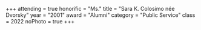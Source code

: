 +++
attending = true
honorific = "Ms."
title     = "Sara K. Colosimo née Dvorsky"
year      = "2001"
award     = "Alumni"
category  = "Public Service"
class     = 2022
noPhoto   = true
+++
